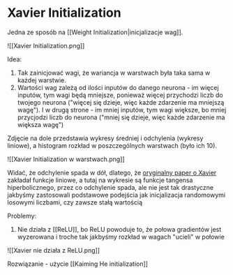 # Xavier Initialization

Jedna ze sposób na [[Weight Initialization|inicjalizacje wag]].

![[Xavier Initialization.png]]

Idea:

1. Tak zainicjować wagi, że wariancja w warstwach była taka sama w każdej warstwie.
2. Wartości wag zależą od ilości inputów do danego neurona - im więcej inputów, tym wagi będą mniejsze, ponieważ więcej przychodzi liczb do twojego neurona ("więcej się dzieje, więc każde zdarzenie ma mniejszą wagę"). I w drugą strone - im mniej inputów, tym wagi większe, bo mniej przycjodzi liczb do neurona ("mniej się dzieje, więc każde zdarzenie ma większa wagę")

Zdjęcie na dole przedstawia wykresy średniej i odchylenia (wykresy liniowe), a histogram rozkład w poszczególnych warstwach (było ich 10). 

![[Xavier Initialization w warstwach.png]]

Widać, że odchylenie spada w dół, dlatego, że [oryginalny paper o Xavier](https://proceedings.mlr.press/v9/glorot10a/glorot10a.pdf) zakładał funkcje liniowe, a tutaj na wykresie są funkcje tangensa hiperbolicznego, przez co odchylenie spada, ale nie jest tak drastyczne jakbyśmy zastosowali podstawowe podejścia jak inicjalizacja randomowymi losowymi liczbami, czy zawsze stałą wartością 

Problemy:

1. Nie działa z [[ReLU]], bo ReLU powoduje to, że połowa gradientów jest wyzerowana i troche tak jakbyśmy rozkład w wagach "ucieli" w połowie

![[Xavier nie działa z ReLU.png]]

Rozwiązanie - użycie [[Kaiming He initialization]]
